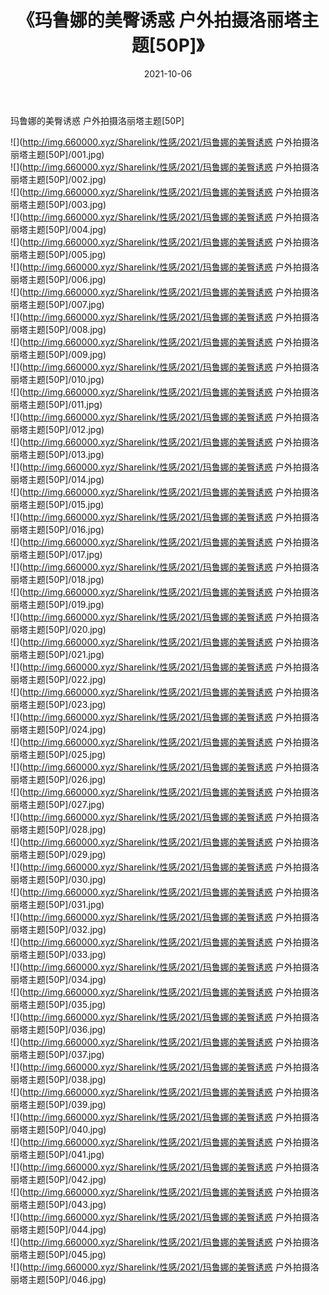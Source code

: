 ﻿---
layout: post
title:  《玛鲁娜的美臀诱惑 户外拍摄洛丽塔主题[50P]》
date:   2021-10-06
img: http://img.660000.xyz/Sharelink/性感/2021/玛鲁娜的美臀诱惑 户外拍摄洛丽塔主题[50P]/000.jpg
categories: [美女, 清纯, 唯美]
---

玛鲁娜的美臀诱惑 户外拍摄洛丽塔主题[50P]

  ![](http://img.660000.xyz/Sharelink/性感/2021/玛鲁娜的美臀诱惑 户外拍摄洛丽塔主题[50P]/001.jpg) <br> ![](http://img.660000.xyz/Sharelink/性感/2021/玛鲁娜的美臀诱惑 户外拍摄洛丽塔主题[50P]/002.jpg) <br> ![](http://img.660000.xyz/Sharelink/性感/2021/玛鲁娜的美臀诱惑 户外拍摄洛丽塔主题[50P]/003.jpg) <br> ![](http://img.660000.xyz/Sharelink/性感/2021/玛鲁娜的美臀诱惑 户外拍摄洛丽塔主题[50P]/004.jpg) <br> ![](http://img.660000.xyz/Sharelink/性感/2021/玛鲁娜的美臀诱惑 户外拍摄洛丽塔主题[50P]/005.jpg) <br> ![](http://img.660000.xyz/Sharelink/性感/2021/玛鲁娜的美臀诱惑 户外拍摄洛丽塔主题[50P]/006.jpg) <br> ![](http://img.660000.xyz/Sharelink/性感/2021/玛鲁娜的美臀诱惑 户外拍摄洛丽塔主题[50P]/007.jpg) <br> ![](http://img.660000.xyz/Sharelink/性感/2021/玛鲁娜的美臀诱惑 户外拍摄洛丽塔主题[50P]/008.jpg) <br> ![](http://img.660000.xyz/Sharelink/性感/2021/玛鲁娜的美臀诱惑 户外拍摄洛丽塔主题[50P]/009.jpg) <br> ![](http://img.660000.xyz/Sharelink/性感/2021/玛鲁娜的美臀诱惑 户外拍摄洛丽塔主题[50P]/010.jpg) <br> ![](http://img.660000.xyz/Sharelink/性感/2021/玛鲁娜的美臀诱惑 户外拍摄洛丽塔主题[50P]/011.jpg) <br> ![](http://img.660000.xyz/Sharelink/性感/2021/玛鲁娜的美臀诱惑 户外拍摄洛丽塔主题[50P]/012.jpg) <br> ![](http://img.660000.xyz/Sharelink/性感/2021/玛鲁娜的美臀诱惑 户外拍摄洛丽塔主题[50P]/013.jpg) <br> ![](http://img.660000.xyz/Sharelink/性感/2021/玛鲁娜的美臀诱惑 户外拍摄洛丽塔主题[50P]/014.jpg) <br> ![](http://img.660000.xyz/Sharelink/性感/2021/玛鲁娜的美臀诱惑 户外拍摄洛丽塔主题[50P]/015.jpg) <br> ![](http://img.660000.xyz/Sharelink/性感/2021/玛鲁娜的美臀诱惑 户外拍摄洛丽塔主题[50P]/016.jpg) <br> ![](http://img.660000.xyz/Sharelink/性感/2021/玛鲁娜的美臀诱惑 户外拍摄洛丽塔主题[50P]/017.jpg) <br> ![](http://img.660000.xyz/Sharelink/性感/2021/玛鲁娜的美臀诱惑 户外拍摄洛丽塔主题[50P]/018.jpg) <br> ![](http://img.660000.xyz/Sharelink/性感/2021/玛鲁娜的美臀诱惑 户外拍摄洛丽塔主题[50P]/019.jpg) <br> ![](http://img.660000.xyz/Sharelink/性感/2021/玛鲁娜的美臀诱惑 户外拍摄洛丽塔主题[50P]/020.jpg) <br> ![](http://img.660000.xyz/Sharelink/性感/2021/玛鲁娜的美臀诱惑 户外拍摄洛丽塔主题[50P]/021.jpg) <br> ![](http://img.660000.xyz/Sharelink/性感/2021/玛鲁娜的美臀诱惑 户外拍摄洛丽塔主题[50P]/022.jpg) <br> ![](http://img.660000.xyz/Sharelink/性感/2021/玛鲁娜的美臀诱惑 户外拍摄洛丽塔主题[50P]/023.jpg) <br> ![](http://img.660000.xyz/Sharelink/性感/2021/玛鲁娜的美臀诱惑 户外拍摄洛丽塔主题[50P]/024.jpg) <br> ![](http://img.660000.xyz/Sharelink/性感/2021/玛鲁娜的美臀诱惑 户外拍摄洛丽塔主题[50P]/025.jpg) <br> ![](http://img.660000.xyz/Sharelink/性感/2021/玛鲁娜的美臀诱惑 户外拍摄洛丽塔主题[50P]/026.jpg) <br> ![](http://img.660000.xyz/Sharelink/性感/2021/玛鲁娜的美臀诱惑 户外拍摄洛丽塔主题[50P]/027.jpg) <br> ![](http://img.660000.xyz/Sharelink/性感/2021/玛鲁娜的美臀诱惑 户外拍摄洛丽塔主题[50P]/028.jpg) <br> ![](http://img.660000.xyz/Sharelink/性感/2021/玛鲁娜的美臀诱惑 户外拍摄洛丽塔主题[50P]/029.jpg) <br> ![](http://img.660000.xyz/Sharelink/性感/2021/玛鲁娜的美臀诱惑 户外拍摄洛丽塔主题[50P]/030.jpg) <br> ![](http://img.660000.xyz/Sharelink/性感/2021/玛鲁娜的美臀诱惑 户外拍摄洛丽塔主题[50P]/031.jpg) <br> ![](http://img.660000.xyz/Sharelink/性感/2021/玛鲁娜的美臀诱惑 户外拍摄洛丽塔主题[50P]/032.jpg) <br> ![](http://img.660000.xyz/Sharelink/性感/2021/玛鲁娜的美臀诱惑 户外拍摄洛丽塔主题[50P]/033.jpg) <br> ![](http://img.660000.xyz/Sharelink/性感/2021/玛鲁娜的美臀诱惑 户外拍摄洛丽塔主题[50P]/034.jpg) <br> ![](http://img.660000.xyz/Sharelink/性感/2021/玛鲁娜的美臀诱惑 户外拍摄洛丽塔主题[50P]/035.jpg) <br> ![](http://img.660000.xyz/Sharelink/性感/2021/玛鲁娜的美臀诱惑 户外拍摄洛丽塔主题[50P]/036.jpg) <br> ![](http://img.660000.xyz/Sharelink/性感/2021/玛鲁娜的美臀诱惑 户外拍摄洛丽塔主题[50P]/037.jpg) <br> ![](http://img.660000.xyz/Sharelink/性感/2021/玛鲁娜的美臀诱惑 户外拍摄洛丽塔主题[50P]/038.jpg) <br> ![](http://img.660000.xyz/Sharelink/性感/2021/玛鲁娜的美臀诱惑 户外拍摄洛丽塔主题[50P]/039.jpg) <br> ![](http://img.660000.xyz/Sharelink/性感/2021/玛鲁娜的美臀诱惑 户外拍摄洛丽塔主题[50P]/040.jpg) <br> ![](http://img.660000.xyz/Sharelink/性感/2021/玛鲁娜的美臀诱惑 户外拍摄洛丽塔主题[50P]/041.jpg) <br> ![](http://img.660000.xyz/Sharelink/性感/2021/玛鲁娜的美臀诱惑 户外拍摄洛丽塔主题[50P]/042.jpg) <br> ![](http://img.660000.xyz/Sharelink/性感/2021/玛鲁娜的美臀诱惑 户外拍摄洛丽塔主题[50P]/043.jpg) <br> ![](http://img.660000.xyz/Sharelink/性感/2021/玛鲁娜的美臀诱惑 户外拍摄洛丽塔主题[50P]/044.jpg) <br> ![](http://img.660000.xyz/Sharelink/性感/2021/玛鲁娜的美臀诱惑 户外拍摄洛丽塔主题[50P]/045.jpg) <br> ![](http://img.660000.xyz/Sharelink/性感/2021/玛鲁娜的美臀诱惑 户外拍摄洛丽塔主题[50P]/046.jpg) <br>